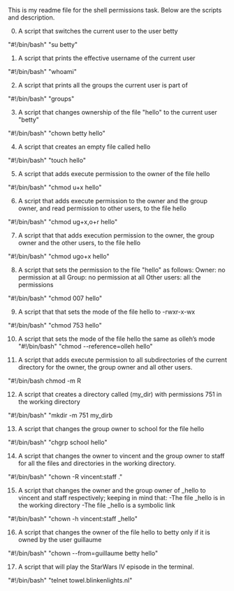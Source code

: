 This is my readme file for the shell permissions task. Below are the scripts and description.

0. A script that switches the current user to the user betty

"#!/bin/bash"
"su betty"

1. A script that prints the effective username of the current user

"#!/bin/bash"
"whoami"

2. A script that prints all the groups the current user is part of

"#!/bin/bash"
"groups"

3. A script that changes ownership of the file "hello" to the current user "betty"

"#!/bin/bash"
"chown betty hello"

4. A script that creates an empty file called hello

"#!/bin/bash"
"touch hello"

5. A script that adds execute permission to the owner of the file hello

"#!/bin/bash"
"chmod u+x hello"

6. A script that adds execute permission to the owner and the group owner, and read permission to other users, to the file hello

"#!/bin/bash"
"chmod ug+x,o+r hello"

7. A script that that adds execution permission to the owner, the group owner and the other users, to the file hello

"#!/bin/bash"
"chmod ugo+x hello"

8. A script that sets the permission to the file "hello" as follows:
Owner: no permission at all
Group: no permission at all
Other users: all the permissions

"#!/bin/bash"
"chmod 007 hello"

9. A script that  that sets the mode of the file hello to -rwxr-x-wx

"#!/bin/bash"
"chmod 753 hello"

10. A script that sets the mode of the file hello the same as olleh’s mode
"#!/bin/bash"
"chmod --reference=olleh hello"

11. A script that adds execute permission to all subdirectories of the current directory for the owner, the group owner and all other users.

"#!/bin/bash
chmod -m R 

12. A script that creates a directory called (my_dir) with permissions 751 in the working directory

"#!/bin/bash"
"mkdir -m 751 my_dirb

13. A script that changes the group owner to school for the file hello

"#!/bin/bash"
"chgrp school hello"

14. A script that changes the owner to vincent and the group owner to staff for all the files and directories in the working directory.

"#!/bin/bash"
"chown -R vincent:staff ."

15. A script that changes the owner and the group owner of _hello to vincent and staff respectively; keeping in mind that:
-The file _hello is in the working directory
-The file _hello is a symbolic link

"#!/bin/bash"
"chown -h vincent:staff _hello"

16. A script that  changes the owner of the file hello to betty only if it is owned by the user guillaume

"#!/bin/bash"
"chown --from=guillaume betty hello"

17. A script that will play the StarWars IV episode in the terminal.

"#!/bin/bash"
"telnet towel.blinkenlights.nl"

